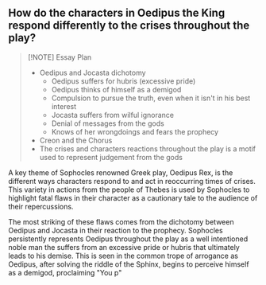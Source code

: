 ## How do the characters in Oedipus the King respond differently to the crises throughout the play?

> [!NOTE] Essay Plan
> - Oedipus and Jocasta dichotomy
> 	- Oedipus suffers for hubris (excessive pride)
> 	- Oedipus thinks of himself as a demigod
> 	- Compulsion to pursue the truth, even when it isn't in his best interest
> 	- Jocasta suffers from wilful ignorance
> 	- Denial of messages from the gods
> 	- Knows of her wrongdoings and fears the prophecy
> - Creon and the Chorus
> - The crises and characters reactions throughout the play is a motif used to represent judgement from the gods

A key theme of Sophocles renowned Greek play, Oedipus Rex, is the different ways characters respond to and act in reoccurring times of crises. This variety in actions from the people of Thebes is used by Sophocles to highlight fatal flaws in their character as a cautionary tale to the audience of their repercussions.

The most striking of these flaws comes from the dichotomy between Oedipus and Jocasta in their reaction to the prophecy. Sophocles persistently represents Oedipus throughout the play as a well intentioned noble man the suffers from an excessive pride or hubris that ultimately leads to his demise. This is seen in the common trope of arrogance as Oedipus, after solving the riddle of the Sphinx, begins to perceive himself as a demigod, proclaiming "You p"
